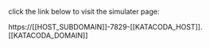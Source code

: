click the link below to visit the simulater page:

https://[[HOST_SUBDOMAIN]]-7829-[[KATACODA_HOST]].[[KATACODA_DOMAIN]]